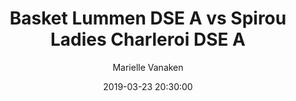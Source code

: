 ---
layout: album
title: Basket Lummen DSE A vs Spirou Ladies Charleroi DSE A
description: Competitie wedstrijd tussen Basket Lummen DSE A en Spirou Ladies Charleroi DSE A.
date: 2019-03-23 20:30:00
cover: /albums/2019-03-23-Basket-Lummen-DSE-A-Spirou-Ladies-Charleroi-DSE-A-2/thumbnails/DSC_0198.JPG
author: Marielle Vanaken
archived: true
pagination: 
  enabled: true
  images: true
  imageLayout: image
  itemsPerPage: 256
---